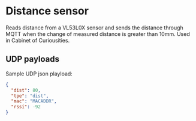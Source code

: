 # Distance sensor

Reads distance from a VL53L0X sensor and sends the distance through MQTT when the change of measured distance is greater than 10mm. Used in Cabinet of Curiousities.

## UDP payloads

Sample UDP json playload:


```json
{
  "dist": 80,
  "tpe": "dist",
  "mac": "MACADDR",
  "rssi": -92
}
```



